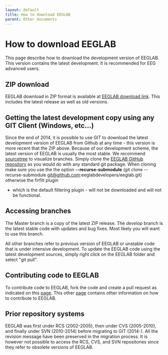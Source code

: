 ```yaml
---
layout: default
title: How to download EEGLAB
parent: Other documents
---
```


# How to download EEGLAB

This page describe how to download the development version of EEGLAB.
This version contains the latest development. It is recommended for EEG
advanced users.

ZIP download
------------

EEGLAB download in ZIP format is available at [EEGLAB download
link](https://sccn.ucsd.edu/eeglab/download.php). This includes the
latest release as well as old versions.

Getting the latest development copy using any GIT Client (Windows, etc...)
--------------------------------------------------------------------------

Since the end of 2014, it is possible to use GIT to download the latest
development version of EEGLAB from Github at any time - this version is
more recent that the ZIP above. Because of our development scheme, the
latest version of EEGLAB is usually the most stable. We recommend
[sourcetree](https://www.sourcetreeapp.com/) to visualize branches.
Simply clone the [EEGLAB GitHub
repository](https://github.com/sccn/eeglab.git) as you would do with any
standard git package. When cloning make sure you use the the option
**--recurse-submodule** (git clone --recurse-submodule
git@github.com:eeglabdevelopers/eeglab.git) otherwise the firfilt plugin
- which is the default filtering plugin - will not be downloaded and
will not be functional.

Accessing branches
------------------

The Master branch is a copy of the latest ZIP release. The *develop*
branch is the latest stable code with updates and bug fixes. Most likely
you will want to use this branch.

All other branches refer to previous version of EEGLAB or unstable code
that is under intensive development. To update the EEGLAB code using the
latest development sources, simply right click on the EEGLAB folder and
select "git pull".

Contributing code to EEGLAB
---------------------------

To contribute code to EEGLAB, fork the code and create a pull request as
indicated on this [page](/Fork_the_EEGLAB_repo "wikilink"). This other
[page](/A07:_Contributing_to_EEGLAB "wikilink") contains other
information on how to contribute to EEGLAB.

Prior repository systems
------------------------

EEGLAB was first under RCS (2002-2005), then under CVS (2005-2010), and
finally under SVN (2010-2014) before migrating to GIT (2014-). All the
revision message have been preserved in the migration process. It is
however not possible to access the RCS, CVS, and SVN repositories since
they refer to obsolete versions of EEGLAB.

